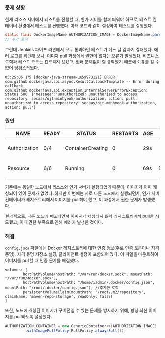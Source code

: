 ### 문제 상황
현재 리소스 서버에서 테스트를 진행할 때, 인가 서버를 함께 띄워야 하므로, 테스트 컨테이너 환경에서 테스트를 진행했다. 아래 코드와 같이 설정하여 테스트를 실행했다.
``` java
static final DockerImageName AUTHORIZATION_IMAGE = DockerImageName.parse("scr.softcamp.co.kr/secaas/ojt-minhyeok-authorization:latest");
// 추가 로직
```

그런데 Jenkins 파이프 라인에서 모두 통과하던 테스트가 어느 날 갑자기 실패했다. 에러 로그를 확인해 보니, 이미지 pull 과정에서 권한이 없다는 오류가 발생했다. 
비즈니스 로직과 테스트 코드는 건드리지 않았고, 원래 문제없이 잘 동작했기 때문에 이유를 알 수 없어 당황스러웠다.  

```
05:25:06.175 [docker-java-stream-1859973121] ERROR com.github.dockerjava.api.async.ResultCallbackTemplate -- Error during callback
com.github.dockerjava.api.exception.InternalServerErrorException: Status 500: {"message":"unauthorized: unauthorized to access repository: secaas/ojt-minhyeok-authorization, action: pull: unauthorized to access repository: secaas/ojt-minhyeok-authorization, action: pull"}
```

### 원인

| NAME | READY | STATUS | RESTARTS | AGE | IP | NODE |
| --- | --- | --- | -- | --- | --- | --- |
| Authorization | 0/4 | ContainerCreating | 0 | 29s | <none> | dev-kubernetes-worker-3 |
| Resource | 6/6 | Running | 0 | 69s | 10.42.2.155 | dev-kubernetes-master-3 |

기존에는 동일한 노드에서 리소스와 인가 서버가 실행되었기 때문에, 이미지가 이미 캐싱되어 있어 문제가 없었다. 하지만 이번에는 서로 다른 노드에서 실행되면서, 인가 서버 컨테이너가 레지스트리에서 이미지를 pull해야 했고, 이 과정에서 권한 문제가 발생했다.

결과적으로, 다른 노드에 배포되면서 이미지가 캐싱되지 않아 레지스트리에서 pull을 시도했고, 이때 권한 부족으로 인해 에러가 발생한 것이다.

### 해결
`config.json` 파일에는 Docker 레지스트리에 대한 인증 정보(주로 인증 토큰이나 자격 증명), 자격 증명 저장소 설정, 클라이언트 설정이 포함되어 있다. 이 파일을 마운트하여 이미지를 pull할 때 인증 문제를 해결했다.

```
volumes: [
        hostPathVolume(hostPath: "/var/run/docker.sock", mountPath: "/var/run/docker.sock"),
        hostPathVolume(hostPath: "/home/iadmin/.docker/config.json", mountPath: "/root/.docker/config.json"), //추가한 로직
        persistentVolumeClaim(mountPath: '/root/.m2/repository', claimName: 'maven-repo-storage', readOnly: false)
]
```

또한, 노드에 캐싱된 이미지가 구버전일 수 있는 문제를 방지하기 위해, 항상 최신 이미지를 pull하도록 설정했다.
``` java
AUTHORIZATION_CONTAINER = new GenericContainer<>(AUTHORIZATION_IMAGE)
         .withImagePullPolicy(PullPolicy.alwaysPull());
```
